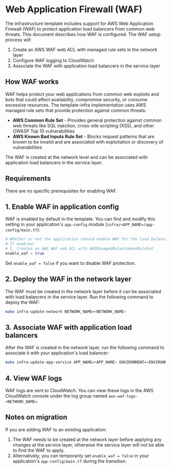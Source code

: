 # Web Application Firewall (WAF)

The infrastructure template includes support for AWS Web Application Firewall (WAF) to protect application load balancers from common web threats. This document describes how WAF is configured. The WAF setup process will:

1. Create an AWS WAF web ACL with managed rule sets in the network layer
2. Configure WAF logging to CloudWatch
3. Associate the WAF with application load balancers in the service layer

## How WAF works

WAF helps protect your web applications from common web exploits and bots that could affect availability, compromise security, or consume excessive resources. The template-infra implementation uses AWS managed rule sets that provide protection against common threats:

- **AWS Common Rule Set** - Provides general protection against common web threats like SQL injection, cross-site scripting (XSS), and other OWASP Top 10 vulnerabilities
- **AWS Known Bad Inputs Rule Set** - Blocks request patterns that are known to be invalid and are associated with exploitation or discovery of vulnerabilities

The WAF is created at the network level and can be associated with application load balancers in the service layer.

## Requirements

There are no specific prerequisites for enabling WAF.

## 1. Enable WAF in application config

WAF is enabled by default in the template. You can find and modify this setting in your application's `app-config` module (`infra/<APP_NAME>/app-config/main.tf`):

```terraform
# Whether or not the application should enable WAF for the load balancer.
# If enabled:
# 1. Creates an AWS WAF web ACL with AWSManagedRulesCommonRuleSet
enable_waf = true
```

Set `enable_waf = false` if you want to disable WAF protection.

## 2. Deploy the WAF in the network layer

The WAF must be created in the network layer before it can be associated with load balancers in the service layer. Run the following command to deploy the WAF:

```bash
make infra-update-network NETWORK_NAME=<NETWORK_NAME>
```

## 3. Associate WAF with application load balancers

After the WAF is created in the network layer, run the following command to associate it with your application's load balancer:

```bash
make infra-update-app-service APP_NAME=<APP_NAME> ENVIRONMENT=<ENVIRONMENT>
```

## 4. View WAF logs

WAF logs are sent to CloudWatch. You can view these logs in the AWS CloudWatch console under the log group named `aws-waf-logs-<NETWORK_NAME>`.

## Notes on migration

If you are adding WAF to an existing application:

1. The WAF needs to be created at the network layer before applying any changes at the service layer, otherwise the service layer will not be able to find the WAF to apply.
2. Alternatively, you can temporarily set `enable_waf = false` in your application's `app-config/main.tf` during the transition.

